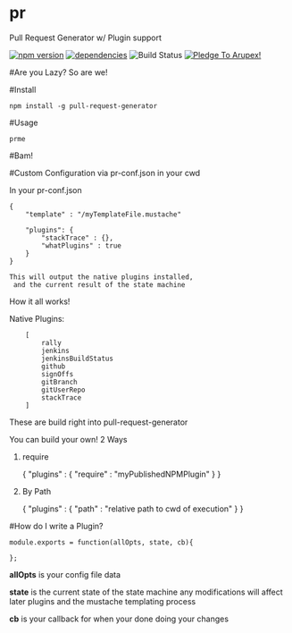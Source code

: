 # pr
Pull Request Generator w/ Plugin support

[![npm version](https://badge.fury.io/js/pull-request-generator.svg)](https://badge.fury.io/js/pull-request-generator) [![dependencies](https://david-dm.org/arupex/pull-request-generator.svg)](http://github.com/arupex/pull-request-generator) ![Build Status](https://api.travis-ci.org/arupex/pull-request-generator.svg?branch=master) <a href='https://pledgie.com/campaigns/31873'><img alt='Pledge To Arupex!' src='https://pledgie.com/campaigns/31873.png?skin_name=chrome' border='0' ></a>

#Are you Lazy? So are we!

#Install

    npm install -g pull-request-generator

#Usage

    prme

#Bam!

#Custom Configuration via pr-conf.json in your cwd


In your pr-conf.json

    {
        "template" : "/myTemplateFile.mustache"

        "plugins": {
            "stackTrace" : {},
            "whatPlugins" : true
        }
    }

    This will output the native plugins installed,
     and the current result of the state machine


 How it all works!

 Native Plugins:

        [
            rally
            jenkins
            jenkinsBuildStatus
            github
            signOffs
            gitBranch
            gitUserRepo
            stackTrace
        ]

These are build right into pull-request-generator


You can build your own! 2 Ways

1. require


    {
        "plugins" : {
            "require" : "myPublishedNPMPlugin"
        }
    }


2. By Path


    {
        "plugins" : {
            "path" : "relative path to cwd of execution"
        }
    }


#How do I write a Plugin?

    module.exports = function(allOpts, state, cb){

    };

**allOpts** is your config file data

**state** is the current state of the state machine
    any modifications will affect later plugins and the mustache templating process

**cb** is your callback for when your done doing your changes